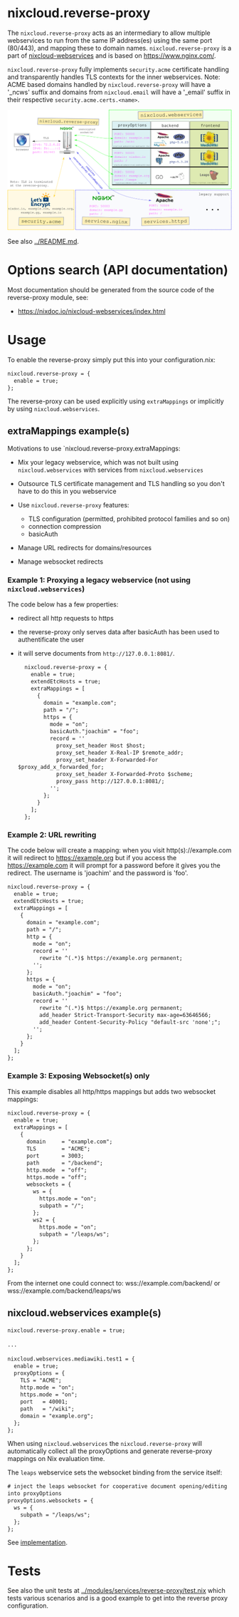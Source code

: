 # nixcloud.reverse-proxy

The `nixcloud.reverse-proxy` acts as an intermediary to allow multiple webservices to run from the same IP address(es) using the same port (80/443), and mapping these to domain names. `nixcloud.reverse-proxy` is a part of [nixcloud-webservices](https://github.com/nixcloud/nixcloud-webservices) and is based on https://www.nginx.com/.

`nixcloud.reverse-proxy` fully implements `security.acme` certificate handling and transparently handles TLS contexts for the inner webservices. Note: ACME based domains handled by `nixcloud.reverse-proxy` will have a '_ncws' suffix and domains from `nixcloud.email` will have a '_email' suffix in their respective `security.acme.certs.<name>`.

![nixcloud.webservices layout](nixcloud-webservices.svg.png)

See also [../README.md](../README.md).

# Options search (API documentation)

Most documentation should be generated from the source code of the reverse-proxy module, see: 

  * https://nixdoc.io/nixcloud-webservices/index.html

# Usage

To enable the reverse-proxy simply put this into your configuration.nix:

    nixcloud.reverse-proxy = {
      enable = true;
    };
    
The reverse-proxy can be used explicitly using `extraMappings` or implicitly by using `nixcloud.webservices`.

## extraMappings example(s)

Motivations to use `nixcloud.reverse-proxy.extraMappings:

* Mix your legacy webservice, which was not built using `nixcloud.webservices` with services from `nixcloud.webservices`
* Outsource TLS certificate management and TLS handling so you don't have to do this in you webservice 
* Use `nixcloud.reverse-proxy` features:

    * TLS configuration (permitted, prohibited protocol families and so on)
    * connection compression
    * basicAuth

* Manage URL redirects for domains/resources
* Manage websocket redirects

### Example 1: Proxying a legacy webservice (not using `nixcloud.webservices`)

The code below has a few properties:

* redirect all http requests to https
* the reverse-proxy only serves data after basicAuth has been used to authentificate the user
* it will serve documents from `http://127.0.0.1:8081/`.

        nixcloud.reverse-proxy = {
          enable = true;
          extendEtcHosts = true;
          extraMappings = [
            {  
              domain = "example.com";
              path = "/";
              https = {
                mode = "on";
                basicAuth."joachim" = "foo";
                record = ''
                  proxy_set_header Host $host;
                  proxy_set_header X-Real-IP $remote_addr;
                  proxy_set_header X-Forwarded-For $proxy_add_x_forwarded_for;
                  proxy_set_header X-Forwarded-Proto $scheme;
                  proxy_pass http://127.0.0.1:8081/;
                '';
              };
            }
          ];
        };

### Example 2: URL rewriting

The code below will create a mapping: when you visit http(s)://example.com it will redirect to https://example.org but if you access the https://example.com it will prompt for a password before it gives you the redirect. The username is 'joachim' and the password is 'foo'.

    nixcloud.reverse-proxy = {
      enable = true;
      extendEtcHosts = true;
      extraMappings = [
        {  
          domain = "example.com";
          path = "/";
          http = {
            mode = "on";
            record = ''
              rewrite ^(.*)$ https://example.org permanent;
            '';
          };
          https = {
            mode = "on";
            basicAuth."joachim" = "foo";
            record = ''
              rewrite ^(.*)$ https://example.org permanent;
              add_header Strict-Transport-Security max-age=63646566;
              add_header Content-Security-Policy "default-src 'none';";
            '';
          };
        }
      ];
    };

### Example 3: Exposing Websocket(s) only

This example disables all http/https mappings but adds two websocket mappings:

    nixcloud.reverse-proxy = {
      enable = true;
      extraMappings = [
        {
          domain     = "example.com";
          TLS        = "ACME";
          port       = 3003;
          path       = "/backend";
          http.mode  = "off";
          https.mode = "off";
          websockets = {
            ws = {
              https.mode = "on";
              subpath = "/";
            };
            ws2 = {
              https.mode = "on";
              subpath = "/leaps/ws";
            };
          };
        }
      ];
    };

From the internet one could connect to: wss://example.com/backend/ or wss://example.com/backend/leaps/ws

## nixcloud.webservices example(s)


    nixcloud.reverse-proxy.enable = true;
    
    ...
    
    nixcloud.webservices.mediawiki.test1 = {
      enable = true;
      proxyOptions = {
        TLS = "ACME";
        http.mode = "on";
        https.mode = "on";
        port   = 40001;
        path   = "/wiki";
        domain = "example.org";
      };
    };

When using `nixcloud.webservices` the `nixcloud.reverse-proxy` will automatically collect all the proxyOptions and generate reverse-proxy mappings on Nix evaluation time.

The `leaps` webservice sets the websocket binding from the service itself:

    # inject the leaps websocket for cooperative document opening/editing into proxyOptions
    proxyOptions.websockets = {
      ws = {
        subpath = "/leaps/ws";
      };
    };
    
See [implementation](../modules/web/services/leaps/default.nix).

# Tests

See also the unit tests at [../modules/services/reverse-proxy/test.nix](../modules/services/reverse-proxy/test.nix) which tests various scenarios and is a good example to get into the reverse proxy configuration.
